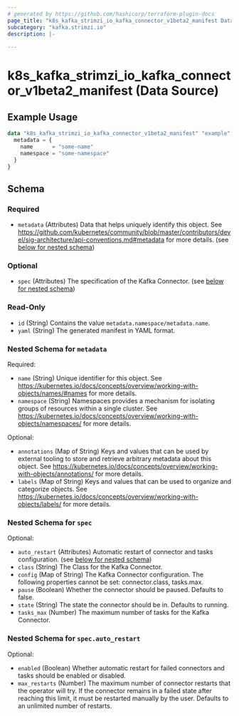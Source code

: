 ```yaml
---
# generated by https://github.com/hashicorp/terraform-plugin-docs
page_title: "k8s_kafka_strimzi_io_kafka_connector_v1beta2_manifest Data Source - terraform-provider-k8s"
subcategory: "kafka.strimzi.io"
description: |-
  
---
```


# k8s_kafka_strimzi_io_kafka_connector_v1beta2_manifest (Data Source)



## Example Usage

```terraform
data "k8s_kafka_strimzi_io_kafka_connector_v1beta2_manifest" "example" {
  metadata = {
    name      = "some-name"
    namespace = "some-namespace"
  }
}
```

<!-- schema generated by tfplugindocs -->
## Schema

### Required

- `metadata` (Attributes) Data that helps uniquely identify this object. See https://github.com/kubernetes/community/blob/master/contributors/devel/sig-architecture/api-conventions.md#metadata for more details. (see [below for nested schema](#nestedatt--metadata))

### Optional

- `spec` (Attributes) The specification of the Kafka Connector. (see [below for nested schema](#nestedatt--spec))

### Read-Only

- `id` (String) Contains the value `metadata.namespace/metadata.name`.
- `yaml` (String) The generated manifest in YAML format.

<a id="nestedatt--metadata"></a>
### Nested Schema for `metadata`

Required:

- `name` (String) Unique identifier for this object. See https://kubernetes.io/docs/concepts/overview/working-with-objects/names/#names for more details.
- `namespace` (String) Namespaces provides a mechanism for isolating groups of resources within a single cluster. See https://kubernetes.io/docs/concepts/overview/working-with-objects/namespaces/ for more details.

Optional:

- `annotations` (Map of String) Keys and values that can be used by external tooling to store and retrieve arbitrary metadata about this object. See https://kubernetes.io/docs/concepts/overview/working-with-objects/annotations/ for more details.
- `labels` (Map of String) Keys and values that can be used to organize and categorize objects. See https://kubernetes.io/docs/concepts/overview/working-with-objects/labels/ for more details.


<a id="nestedatt--spec"></a>
### Nested Schema for `spec`

Optional:

- `auto_restart` (Attributes) Automatic restart of connector and tasks configuration. (see [below for nested schema](#nestedatt--spec--auto_restart))
- `class` (String) The Class for the Kafka Connector.
- `config` (Map of String) The Kafka Connector configuration. The following properties cannot be set: connector.class, tasks.max.
- `pause` (Boolean) Whether the connector should be paused. Defaults to false.
- `state` (String) The state the connector should be in. Defaults to running.
- `tasks_max` (Number) The maximum number of tasks for the Kafka Connector.

<a id="nestedatt--spec--auto_restart"></a>
### Nested Schema for `spec.auto_restart`

Optional:

- `enabled` (Boolean) Whether automatic restart for failed connectors and tasks should be enabled or disabled.
- `max_restarts` (Number) The maximum number of connector restarts that the operator will try. If the connector remains in a failed state after reaching this limit, it must be restarted manually by the user. Defaults to an unlimited number of restarts.

